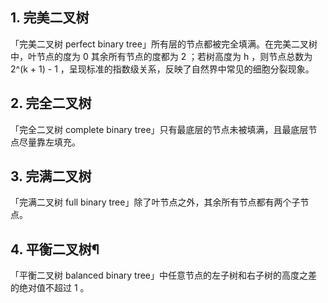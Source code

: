 ## 1. 完美二叉树

「完美二叉树 perfect binary tree」所有层的节点都被完全填满。在完美二叉树中，叶节点的度为 0
 其余所有节点的度都为 2
 ；若树高度为 h
 ，则节点总数为 2^(k + 1) - 1
 ，呈现标准的指数级关系，反映了自然界中常见的细胞分裂现象。

## 2.   完全二叉树

「完全二叉树 complete binary tree」只有最底层的节点未被填满，且最底层节点尽量靠左填充。

## 3. 完满二叉树
「完满二叉树 full binary tree」除了叶节点之外，其余所有节点都有两个子节点。

## 4. 平衡二叉树¶
「平衡二叉树 balanced binary tree」中任意节点的左子树和右子树的高度之差的绝对值不超过 1 。


